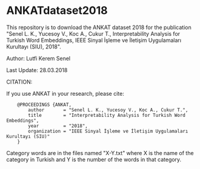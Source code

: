 # ANKATdataset2018
This repository is to download the ANKAT dataset 2018 for the publication "Senel L. K., Yucesoy V., Koc A., Cukur T., Interpretability Analysis for Turkish Word Embeddings, IEEE Sinyal İşleme ve İletişim Uygulamaları Kurultayı (SIU), 2018".

 Author: Lutfi Kerem Senel
 
 Last Update: 28.03.2018
 
 CITATION:
 
If you use ANKAT in your research, please cite:

		@PROCEEDINGS {ANKAT,
    		author       = "Senel L. K., Yucesoy V., Koc A., Cukur T.",
    		title        = "Interpretability Analysis for Turkish Word Embeddings",
    		year         = "2018",
    		organization = "IEEE Sinyal İşleme ve İletişim Uygulamaları Kurultayı (SIU)"
		}

Category words are in the files named "X-Y.txt" where X is the name of the category in Turkish and Y is the number of the words in that category. 
